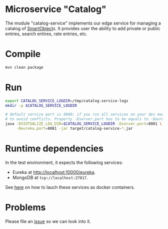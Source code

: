 Microservice "Catalog"
======================

The module "catalog-service" implements our edge service for managing a catalog of [SmartObject](../../../../wiki/2.-Terminology)s. It provides user the ability to add private or public entries, search entires, rate entries, etc. 


# Compile

```bash
mvn clean package
```

# Run

```bash
export CATALOG_SERVICE_LOGDIR=/tmp/catalog-service-logs
mkdir -p $CATALOG_SERVICE_LOGDIR

# default service port is 8080; if you run all services on your dev machine you need to change it
# to avoid conflicts. Property -Dserver.port has to be equals to -Deureka.port!!
java -DVIOTUALIZE_LOG_DIR=$CATALOG_SERVICE_LOGDIR -Dserver.port=8081 \
     -Deureka.port=8081 -jar target/catalog-service-*.jar
```

# Runtime dependencies

In the test environment, it expects the following services:
  * Eureka at [http://localhost:10000/eureka](http://localhost:10000/eureka).
  * MongoDB at `tcp://localhost:27017`.

See [here](../../README.md) on how to lauch these services as docker containers. 

# Problems

Please file an [issue](../../../../issues) so we can look into it.	
